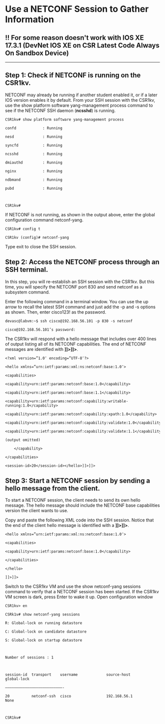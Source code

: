 # Use a NETCONF Session to Gather Information

## !! For some reason doesn't work with IOS XE 17.3.1 (DevNet IOS XE on CSR Latest Code Always On Sandbox Device)

---

## Step 1:  Check if NETCONF is running on the CSR1kv.

NETCONF may already be running if another student enabled it, or if a later IOS version enables it by default. From your SSH session with the CSR1kv, use the show platform software yang-management process command to see if the NETCONF SSH daemon (**ncsshd**) is running.

    CSR1kv# show platform software yang-management process

    confd            : Running

    nesd             : Running

    syncfd           : Running

    ncsshd           : Running

    dmiauthd         : Running

    nginx            : Running

    ndbmand          : Running

    pubd             : Running

    

    CSR1kv#

If NETCONF is not running, as shown in the output above, enter the global configuration command netconf-yang.

    CSR1kv# config t

    CSR1kv (config)# netconf-yang

Type exit to close the SSH session.

## Step 2:  Access the NETCONF process through an SSH terminal.

In this step, you will re-establish an SSH session with the CSR1kv. But this time, you will specify the NETCONF port 830 and send netconf as a subsystem command.

Enter the following command in a terminal window. You can use the up arrow to recall the latest SSH command and just add the -p and -s options as shown. Then, enter cisco123! as the password.

    devasc@labvm:~$ ssh cisco@192.168.56.101 -p 830 -s netconf

    cisco@192.168.56.101’s password:

The CSR1kv will respond with a hello message that includes over 400 lines of output listing all of its NETCONF capabilities. The end of NETCONF messages are identified with **]]>]]>**.

    <?xml version=”1.0″ encoding=”UTF-8″?>

    <hello xmlns=”urn:ietf:params:xml:ns:netconf:base:1.0″>

    <capabilities>

    <capability>urn:ietf:params:netconf:base:1.0</capability>

    <capability>urn:ietf:params:netconf:base:1.1</capability>

    <capability>urn:ietf:params:netconf:capability:writable-running:1.0</capability>

    <capability>urn:ietf:params:netconf:capability:xpath:1.0</capability>

    <capability>urn:ietf:params:netconf:capability:validate:1.0</capability>

    <capability>urn:ietf:params:netconf:capability:validate:1.1</capability>

    (output omitted)

        </capability>

    </capabilities>

    <session-id>20</session-id></hello>]]>]]>

## Step 3:  Start a NETCONF session by sending a hello message from the client.

To start a NETCONF session, the client needs to send its own hello message. The hello message should include the NETCONF base capabilities version the client wants to use.

Copy and paste the following XML code into the SSH session. Notice that the end of the client hello message is identified with a **]]>]]>**.

    <hello xmlns=”urn:ietf:params:xml:ns:netconf:base:1.0″>

    <capabilities>

    <capability>urn:ietf:params:netconf:base:1.0</capability>

    </capabilities>

    </hello>

    ]]>]]>

Switch to the CSR1kv VM and use the show netconf-yang sessions command to verify that a NETCONF session has been started. If the CSR1kv VM screen is dark, press Enter to wake it up.
Open configuration window

    CSR1kv> en

    CSRk1v# show netconf-yang sessions

    R: Global-lock on running datastore

    C: Global-lock on candidate datastore

    S: Global-lock on startup datastore

    

    Number of sessions : 1

    

    session-id  transport    username             source-host           global-lock

    ——————————————————————————-

    20          netconf-ssh  cisco                192.168.56.1          None

    

    CSR1kv#